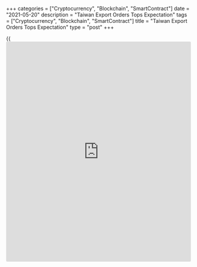 +++
categories = ["Cryptocurrency", "Blockchain", "SmartContract"]
date = "2021-05-20"
description = "Taiwan Export Orders Tops Expectation"
tags = ["Cryptocurrency", "Blockchain", "SmartContract"]
title = "Taiwan Export Orders Tops Expectation"
type = "post"
+++

{{<iframe id="large-banner" src="https://www.bounty.group/#slide=28.0" width="100%" height="600" scrolling="no" style="border: 0px solid rgb(216, 221, 230); border-radius: 3px;">}}

Taiwan's export orders increased more that expected in April, data from
the Ministry of Economic Affairs showed on Thursday.

Export orders advanced 42.6 percent year-on-year in April. Economists
had expected a 32.6 percent growth.

Orders for mineral products accelerated 152.8 percent in April and those
of basic metals and articles thereof surged 86.0 percent. Orders for
transport equipment, and plastics and articles thereof grew 78.7 percent
and 73.7 percent, respectively.

Demand for machineries gained 54.0 percent and those of electronic
products increased 51.5 percent. Bookings for chemicals and textile
products rose by 44.8 percent and 43.5 percent, respectively.

Bookings for others gained 43.1 percent and those of optical,
photographic, cinematographic apparatus grew 34.5 percent. Orders for
information and communication products rose 23.8 percent and electrical
machinery products climbed 6.7 percent.

On a monthly basis, export orders rose 2.4 percent in April.

For comments and feedback [contact](https://www.playgroundfx.com/contact/): editorial@rtt[news](https://www.letsplayfx.com/blog/forex-news-website/).com

[Economic News][1]

 **What parts of the world are seeing the best (and worst) economic
performances lately? Click[here][2] to check out our [Econ Scorecard][2]
and find out! See up-to-the-moment [ranking](https://www.playgroundfx.com/blog/crypto-exchange-ranking/)s for the best and worst
performers in [GDP][3], [unemployment rate][4], [inflation][5] and much
more.**

   1. www.rtt[news](https://www.letsplayfx.com/blog/forex-news-website/).com/Content/EconomicNews.aspx
   2. www.rtt[news](https://www.letsplayfx.com/blog/forex-news-website/).com/economic-scorecard/world-rank/retail-sales/highest-performance.aspx
   3. www.rtt[news](https://www.letsplayfx.com/blog/forex-news-website/).com/economic-scorecard/world-rank/GDP/highest-performance.aspx
   4. www.rtt[news](https://www.letsplayfx.com/blog/forex-news-website/).com/economic-scorecard/world-rank/unemployment-rate/lowest-performance.aspx
   5. www.rtt[news](https://www.letsplayfx.com/blog/forex-news-website/).com/economic-scorecard/world-rank/CPI/highest-performance.aspx